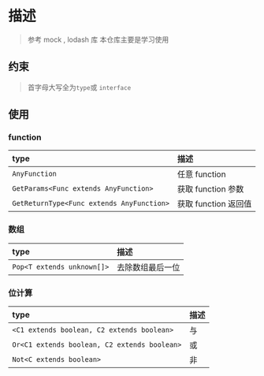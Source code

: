# 描述

> 参考 mock , lodash 库
> 本仓库主要是学习使用

## 约束

> 首字母大写全为`type`或 `interface`

## 使用

### function

|type| 描述|
|:----|:----|
|`AnyFunction`|任意 function|
|`GetParams<Func extends AnyFunction>` |获取 function 参数|
|`GetReturnType<Func extends AnyFunction>`| 获取 function 返回值|

### 数组

|type|描述|
|:----|:----|
|`Pop<T extends unknown[]>`|去除数组最后一位|

### 位计算

|type|描述|
|:----|:----|
|`<C1 extends boolean, C2 extends boolean>`|与|
|`Or<C1 extends boolean, C2 extends boolean>`|或|
|`Not<C extends boolean>`|非|
